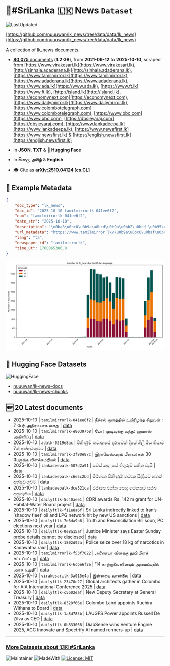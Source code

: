 # 📄#SriLanka 🇱🇰 News `Dataset`

![LastUpdated](https://img.shields.io/badge/last_updated-2025--10--10_08:58:37-green)

[https://github.com/nuuuwan/lk_news/tree/data/data/lk_news](https://github.com/nuuuwan/lk_news/tree/data/data/lk_news)

A collection of lk_news documents.

- [**80,075** documents](https://github.com/nuuuwan/lk_news/tree/data/data/lk_news) (**1.2 GB**), from **2021-09-12** to **2025-10-10**, scraped from [https://www.virakesari.lk](https://www.virakesari.lk), [http://sinhala.adaderana.lk](http://sinhala.adaderana.lk), [https://www.tamilmirror.lk](https://www.tamilmirror.lk), [https://www.adaderana.lk](https://www.adaderana.lk), [https://www.ada.lk](https://www.ada.lk), [https://www.ft.lk](https://www.ft.lk), [http://island.lk](http://island.lk), [https://economynext.com](https://economynext.com), [https://www.dailymirror.lk](https://www.dailymirror.lk), [https://www.colombotelegraph.com](https://www.colombotelegraph.com), [https://www.bbc.com](https://www.bbc.com), [https://dbsjeyaraj.com](https://dbsjeyaraj.com), [https://www.lankadeepa.lk](https://www.lankadeepa.lk), [https://www.newsfirst.lk](https://www.newsfirst.lk) & [https://english.newsfirst.lk](https://english.newsfirst.lk)

- In **JSON**, **TXT** & **🤗 Hugging Face**

- In **සිංහල**, **தமிழ்** & **English**

- 🎓 Cite as **[arXiv:2510.04124](https://arxiv.org/abs/2510.04124) [cs.CL]**

## 📝 Example Metadata

```json
{
    "doc_type": "lk_news",
    "doc_id": "2025-10-10-tamilmirrorlk-041ee6f2",
    "num": "tamilmirrorlk-041ee6f2",
    "date_str": "2025-10-10",
    "description": "\u0ba8\u0bc0\u0b9a\u0bcd\u0b9a\u0bb2\u0bcd \u0b95\u0bc1\u0bb3\u0ba4\u0bcd\u0ba4\u0bbf\u0bb2\u0bcd \u0b89\u0baf\u0bbf\u0bb0\u0bbf\u0bb4\u0ba8\u0bcd\u0ba4 \u0b9a\u0bbf\u0bb1\u0bc1\u0bb5\u0ba9\u0bcd : 7 \u0baa\u0bc7\u0bb0\u0bcd \u0b85\u0ba4\u0bbf\u0bb0\u0b9f\u0bbf\u0baf\u0bbe\u0b95 \u0b95\u0bc8\u0ba4\u0bc1",
    "url_metadata": "https://www.tamilmirror.lk/\u0b9a\u0bc6\u0baf\u0bcd\u0ba4\u0bbf\u0b95\u0bb3\u0bcd/\u0ba8\u0bc0\u0b9a\u0bcd\u0b9a\u0bb2\u0bcd-\u0b95\u0bc1\u0bb3\u0ba4\u0bcd\u0ba4\u0bbf\u0bb2\u0bcd-\u0b89\u0baf\u0bbf\u0bb0\u0bbf\u0bb4\u0ba8\u0bcd\u0ba4-\u0b9a\u0bbf\u0bb1\u0bc1\u0bb5\u0ba9\u0bcd-7-\u0baa\u0bc7\u0bb0\u0bcd-\u0b85\u0ba4\u0bbf\u0bb0\u0b9f\u0bbf\u0baf\u0bbe\u0b95-\u0b95\u0bc8\u0ba4\u0bc1/175-366063",
    "lang": "ta",
    "newspaper_id": "tamilmirrorlk",
    "time_ut": 1760065386.0
}
```

![Chart](https://raw.githubusercontent.com/nuuuwan/lk_news/refs/heads/data/data/lk_news/docs_by_month_and_lang.png)

## 🤗 Hugging Face Datasets

![HuggingFace](https://img.shields.io/badge/-HuggingFace-FDEE21?style=for-the-badge&logo=HuggingFace)

- [nuuuwan/lk-news-docs](https://huggingface.co/datasets/nuuuwan/lk-news-docs)
- [nuuuwan/lk-news-chunks](https://huggingface.co/datasets/nuuuwan/lk-news-chunks)

## 🆕 20 Latest documents

- 2025-10-10 | `tamilmirrorlk-041ee6f2` | நீச்சல் குளத்தில் உயிரிழந்த சிறுவன் : 7 பேர் அதிரடியாக கைது | [data](https://github.com/nuuuwan/lk_news/tree/data/data/lk_news/2020s/2025/2025-10-10-tamilmirrorlk-041ee6f2)
- 2025-10-10 | `tamilmirrorlk-e80397b8` | போர் முடிவுக்கு வந்து: ஹமாஸ் அறிவிப்பு | [data](https://github.com/nuuuwan/lk_news/tree/data/data/lk_news/2020s/2025/2025-10-10-tamilmirrorlk-e80397b8)
- 2025-10-10 | `adalk-0219e8ac` | පිහිණුම් තටාකයේ දරුවෙක් දියේ ගිලී මිය ගියාට 7ක් අත්අඩංගුවට | [data](https://github.com/nuuuwan/lk_news/tree/data/data/lk_news/2020s/2025/2025-10-10-adalk-0219e8ac)
- 2025-10-10 | `tamilmirrorlk-3f90e87c` | இராமேஸ்வரம் மீனவர்கள் 30  பேருக்கு விளக்கமறியல் | [data](https://github.com/nuuuwan/lk_news/tree/data/data/lk_news/2020s/2025/2025-10-10-tamilmirrorlk-3f90e87c)
- 2025-10-10 | `lankadeepalk-507d2a91` | සවස් කාලයේ ගිගුරුම් සහිත වැසි | [data](https://github.com/nuuuwan/lk_news/tree/data/data/lk_news/2020s/2025/2025-10-10-lankadeepalk-507d2a91)
- 2025-10-10 | `lankadeepalk-c6e5c2bd` | මිරිහාන පිහිණුම් තටාක සිද්දියට හතක් අත්අඩංගුවට | [data](https://github.com/nuuuwan/lk_news/tree/data/data/lk_news/2020s/2025/2025-10-10-lankadeepalk-c6e5c2bd)
- 2025-10-10 | `lankadeepalk-dce521ca` | එජාපෙ එක්ක පොදු ගමනකට සජබ අනුමැතිය | [data](https://github.com/nuuuwan/lk_news/tree/data/data/lk_news/2020s/2025/2025-10-10-lankadeepalk-dce521ca)
- 2025-10-10 | `dailyftlk-5c40aee1` | CDRI awards Rs. 142 m grant for UN-Habitat-Water Board project | [data](https://github.com/nuuuwan/lk_news/tree/data/data/lk_news/2020s/2025/2025-10-10-dailyftlk-5c40aee1)
- 2025-10-10 | `dailyftlk-f11e8a6f` | Sri Lanka indirectly linked to Iran’s ‘shadow fleet’ oil and LPG network hit by new US sanctions | [data](https://github.com/nuuuwan/lk_news/tree/data/data/lk_news/2020s/2025/2025-10-10-dailyftlk-f11e8a6f)
- 2025-10-10 | `dailyftlk-7d6da9b6` | Truth and Reconciliation Bill soon, PC elections next year | [data](https://github.com/nuuuwan/lk_news/tree/data/data/lk_news/2020s/2025/2025-10-10-dailyftlk-7d6da9b6)
- 2025-10-10 | `dailyftlk-0e8a15af` | Justice Minister says Easter Sunday probe details cannot be disclosed | [data](https://github.com/nuuuwan/lk_news/tree/data/data/lk_news/2020s/2025/2025-10-10-dailyftlk-0e8a15af)
- 2025-10-10 | `dailyftlk-1802d92a` | Police seize over 18 kg of narcotics in Kadawatha raid | [data](https://github.com/nuuuwan/lk_news/tree/data/data/lk_news/2020s/2025/2025-10-10-dailyftlk-1802d92a)
- 2025-10-10 | `tamilmirrorlk-f53f7022` | அணையா விளக்கு தூபி மீளக் கட்டப்பட்டது | [data](https://github.com/nuuuwan/lk_news/tree/data/data/lk_news/2020s/2025/2025-10-10-tamilmirrorlk-f53f7022)
- 2025-10-10 | `tamilmirrorlk-6cbe6f2e` | ’14 காற்றாலைகளையும் அமைப்பதில் அரசு உறுதி’ | [data](https://github.com/nuuuwan/lk_news/tree/data/data/lk_news/2020s/2025/2025-10-10-tamilmirrorlk-6cbe6f2e)
- 2025-10-10 | `virakesarilk-3a015e4a` | இன்றைய வானிலை | [data](https://github.com/nuuuwan/lk_news/tree/data/data/lk_news/2020s/2025/2025-10-10-virakesarilk-3a015e4a)
- 2025-10-10 | `dailyftlk-23470e27` | Global architects gather in Colombo for AIA International Conference 2025 | [data](https://github.com/nuuuwan/lk_news/tree/data/data/lk_news/2020s/2025/2025-10-10-dailyftlk-23470e27)
- 2025-10-10 | `dailyftlk-c5602eaf` | New Deputy Secretary at General Treasury | [data](https://github.com/nuuuwan/lk_news/tree/data/data/lk_news/2020s/2025/2025-10-10-dailyftlk-c5602eaf)
- 2025-10-10 | `dailyftlk-8328f66e` | Colombo Land appoints Ruchira Withana to Board | [data](https://github.com/nuuuwan/lk_news/tree/data/data/lk_news/2020s/2025/2025-10-10-dailyftlk-8328f66e)
- 2025-10-10 | `dailyftlk-1a8d785b` | LAUGFS Power appoints Russell De Zilva as CEO | [data](https://github.com/nuuuwan/lk_news/tree/data/data/lk_news/2020s/2025/2025-10-10-dailyftlk-1a8d785b)
- 2025-10-10 | `dailyftlk-0b833068` | DiabSense wins Venture Engine 2025, AGC Innovate and Spectrify AI named runners-up | [data](https://github.com/nuuuwan/lk_news/tree/data/data/lk_news/2020s/2025/2025-10-10-dailyftlk-0b833068)

---

### [More Datasets about 🇱🇰 #SriLanka](https://github.com/nuuuwan/lk_datasets)

![Maintainer](https://img.shields.io/badge/maintainer-nuuuwan-red)
![MadeWith](https://img.shields.io/badge/made_with-python-blue)
[![License: MIT](https://img.shields.io/badge/License-MIT-yellow.svg)](https://opensource.org/licenses/MIT)
